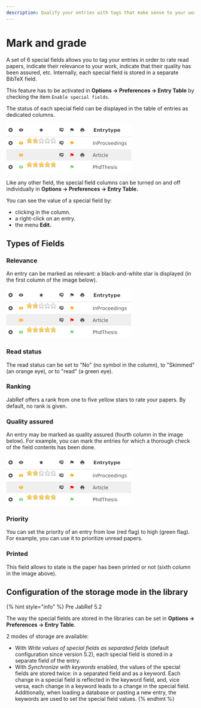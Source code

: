 ```yaml
---
description: Qualify your entries with tags that make sense to your work.
---
```


# Mark and grade

A set of 6 special fields allows you to tag your entries in order to rate read papers, indicate their relevance to your work, indicate that their quality has been assured, etc. Internally, each special field is stored in a separate BibTeX field.

This feature has to be activated in **Options → Preferences → Entry Table** by checking the item `Enable special fields`.

The status of each special field can be displayed in the table of entries as dedicated columns.

![Six special fields can be displayed in the table of entries](<../.gitbook/assets/specialfields-6columns-5.2 (3) (6) (6) (6) (6) (4) (6) (6) (11) (2) (1) (1) (1) (1) (10) (5).png>)

Like any other field, the special field columns can be turned on and off individually in **Options → Preferences → Entry Table.**

You can see the value of a special field by:

* clicking in the column.
* a right-click on an entry.
* the menu **Edit.**

## Types of Fields

### Relevance

An entry can be marked as relevant: a black-and-white star is displayed (in the first column of the image below).

![](<../.gitbook/assets/specialfields-6columns-5.2 (3) (6) (6) (6) (6) (4) (6) (6) (11) (2) (1) (1) (1) (1) (10) (5).png>)

### Read status

The read status can be set to "No" (no symbol in the column), to "Skimmed" (an orange eye), or to "read" (a green eye).

### Ranking

JabRef offers a rank from one to five yellow stars to rate your papers. By default, no rank is given.

### Quality assured

An entry may be marked as quality assured (fourth column in the image below). For example, you can mark the entries for which a thorough check of the field contents has been done.

![](<../.gitbook/assets/specialfields-6columns-5.2 (3) (6) (6) (6) (6) (4) (6) (6) (11) (2) (1) (1) (1) (1) (10) (5).png>)

### Priority

You can set the priority of an entry from low (red flag) to high (green flag). For example, you can use it to prioritize unread papers.

### Printed

This field allows to state is the paper has been printed or not (sixth column in the image above).

## Configuration of the storage mode in the library

{% hint style="info" %}
Pre JabRef 5.2

The way the special fields are stored in the libraries can be set in **Options → Preferences → Entry Table**.​

2 modes of storage are available:

* With _Write values of special fields as separated fields_ (default configuration since version 5.2)_,_ each special field is stored in a separate field of the entry.
* With _Synchronize with keywords_ enabled, the values of the special fields are stored twice: in a separated field and as a keyword. Each change in a special field is reflected in the keyword field, and, vice versa, each change in a keyword leads to a change in the special field. Additionally, when loading a database or pasting a new entry, the keywords are used to set the special field values.
{% endhint %}
